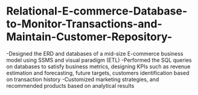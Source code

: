 # Relational-E-commerce-Database-to-Monitor-Transactions-and-Maintain-Customer-Repository-
-Designed the ERD and databases of a mid-size E-commerce business model using SSMS and visual paradigm (ETL)  -Performed the SQL queries on databases to satisfy business metrics, designing KPIs such as revenue estimation and forecasting, future targets, customers identification based on transaction history  -Customized marketing strategies, and recommended products based on analytical results
